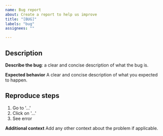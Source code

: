 ```yaml
---
name: Bug report
about: Create a report to help us improve
title: "[BUG]"
labels: "bug"
assignees: ""

---
```


## Description

**Describe the bug**: a clear and concise description of what the bug is.

**Expected behavior**
A clear and concise description of what you expected to happen.

## Reproduce steps

1. Go to '...'
2. Click on '...'
3. See error

**Additional context**
Add any other context about the problem if applicable.
